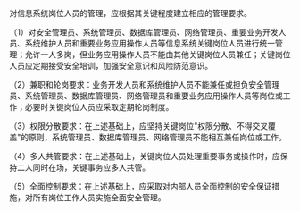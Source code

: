 
对信息系统岗位人员的管理，应根据其关键程度建立相应的管理要求。

（1）对安全管理员、系统管理员、数据库管理员、网络管理员、重要业务开发人员、系统维护人员和重要业务应用操作人员等信息系统关键岗位人员进行统一管理；允许一人多岗，但业务应用操作人员不能由其他关键岗位人员兼任；关键岗位人员应定期接受安全培训，加强安全意识和风险防范意识。

（2）兼职和轮岗要求：业务开发人员和系统维护人员不能兼任或担负安全管理员、系统管理员、数据库管理员、网络管理员和重要业务应用操作人员等岗位或工作；必要时关键岗位人员应采取定期轮岗制度。

（3）权限分散要求：在上述基础上，应坚持关键岗位"权限分散、不得交叉覆盖"的原则，系统管理员、数据库管理员、网络管理员不能相互兼任岗位或工作。

（4）多人共管要求：在上述基础上，关键岗位人员处理重要事务或操作时，应保持二人同时在场，关键事务应多人共管。

（5）全面控制要求：在上述基础上，应采取对内部人员全面控制的安全保证措施，对所有岗位工作人员实施全面安全管理。
